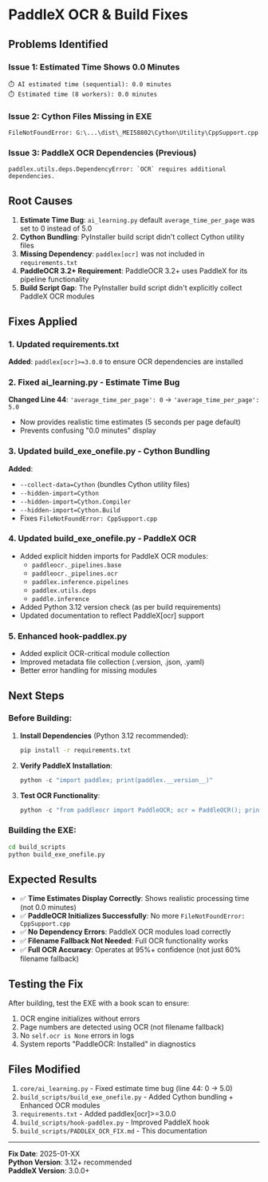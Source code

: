 # PaddleX OCR & Build Fixes

## Problems Identified

### Issue 1: Estimated Time Shows 0.0 Minutes
```
⏱️ AI estimated time (sequential): 0.0 minutes
⏱️ Estimated time (8 workers): 0.0 minutes
```

### Issue 2: Cython Files Missing in EXE
```
FileNotFoundError: G:\...\dist\_MEI58802\Cython\Utility\CppSupport.cpp
```

### Issue 3: PaddleX OCR Dependencies (Previous)
```
paddlex.utils.deps.DependencyError: `OCR` requires additional dependencies.
```

## Root Causes
1. **Estimate Time Bug**: `ai_learning.py` default `average_time_per_page` was set to 0 instead of 5.0
2. **Cython Bundling**: PyInstaller build script didn't collect Cython utility files
3. **Missing Dependency**: `paddlex[ocr]` was not included in `requirements.txt`
4. **PaddleOCR 3.2+ Requirement**: PaddleOCR 3.2+ uses PaddleX for its pipeline functionality
5. **Build Script Gap**: The PyInstaller build script didn't explicitly collect PaddleX OCR modules

## Fixes Applied

### 1. Updated requirements.txt
**Added**: `paddlex[ocr]>=3.0.0` to ensure OCR dependencies are installed

### 2. Fixed ai_learning.py - Estimate Time Bug
**Changed Line 44**: `'average_time_per_page': 0` → `'average_time_per_page': 5.0`
- Now provides realistic time estimates (5 seconds per page default)
- Prevents confusing "0.0 minutes" display

### 3. Updated build_exe_onefile.py - Cython Bundling
**Added**:
- `--collect-data=Cython` (bundles Cython utility files)
- `--hidden-import=Cython`
- `--hidden-import=Cython.Compiler`
- `--hidden-import=Cython.Build`
- Fixes `FileNotFoundError: CppSupport.cpp`

### 4. Updated build_exe_onefile.py - PaddleX OCR
- Added explicit hidden imports for PaddleX OCR modules:
  - `paddleocr._pipelines.base`
  - `paddleocr._pipelines.ocr`
  - `paddlex.inference.pipelines`
  - `paddlex.utils.deps`
  - `paddle.inference`
- Added Python 3.12 version check (as per build requirements)
- Updated documentation to reflect PaddleX[ocr] support

### 5. Enhanced hook-paddlex.py
- Added explicit OCR-critical module collection
- Improved metadata file collection (.version, .json, .yaml)
- Better error handling for missing modules

## Next Steps

### Before Building:
1. **Install Dependencies** (Python 3.12 recommended):
   ```bash
   pip install -r requirements.txt
   ```

2. **Verify PaddleX Installation**:
   ```python
   python -c "import paddlex; print(paddlex.__version__)"
   ```

3. **Test OCR Functionality**:
   ```python
   python -c "from paddleocr import PaddleOCR; ocr = PaddleOCR(); print('OK')"
   ```

### Building the EXE:
```bash
cd build_scripts
python build_exe_onefile.py
```

## Expected Results
- ✅ **Time Estimates Display Correctly**: Shows realistic processing time (not 0.0 minutes)
- ✅ **PaddleOCR Initializes Successfully**: No more `FileNotFoundError: CppSupport.cpp`
- ✅ **No Dependency Errors**: PaddleX OCR modules load correctly
- ✅ **Filename Fallback Not Needed**: Full OCR functionality works
- ✅ **Full OCR Accuracy**: Operates at 95%+ confidence (not just 60% filename fallback)

## Testing the Fix
After building, test the EXE with a book scan to ensure:
1. OCR engine initializes without errors
2. Page numbers are detected using OCR (not filename fallback)
3. No `self.ocr is None` errors in logs
4. System reports "PaddleOCR: Installed" in diagnostics

## Files Modified
1. `core/ai_learning.py` - Fixed estimate time bug (line 44: 0 → 5.0)
2. `build_scripts/build_exe_onefile.py` - Added Cython bundling + Enhanced OCR modules
3. `requirements.txt` - Added paddlex[ocr]>=3.0.0
4. `build_scripts/hook-paddlex.py` - Improved PaddleX hook
5. `build_scripts/PADDLEX_OCR_FIX.md` - This documentation

---
**Fix Date**: 2025-01-XX  
**Python Version**: 3.12+ recommended  
**PaddleX Version**: 3.0.0+
